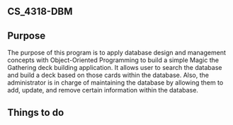 ## CS_4318-DBM

## Purpose

The purpose of this program is to apply database design and management concepts with Object-Oriented Programming to build a simple Magic the Gathering deck building application. It allows user to search the database and build a deck based on those cards within the database. Also, the administrator is in charge of maintaining the database by allowing them to add, update, and remove certain information within the database.

## Things to do
